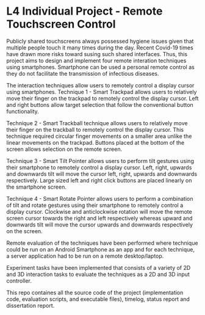 # L4 Individual Project - Remote Touchscreen Control

Publicly shared touchscreens always possessed hygiene issues given that multiple people touch it many times during the day. Recent Covid-19 times have drawn more risks toward susing such shared interfaces. Thus, this project aims to design and implement four remote interation techniques using smartphones. Smartphone can be used a personal remote control as they do not facilitate the transmission of infectious diseases.  

The interaction techniques allow users to remotely control a display cursor using smartphones. 
Technique 1 - Smart Trackpad allows users to relatively move their finger on the trackpad to remotely control the display cursor. Left and right buttons allow target selection that follow the conventional button functionality. 

Technique 2 - Smart Trackball technique allows users to relatively move their finger on the trackball to remotely control the display cursor. This technique required circular finger movements on a smaller area unlike the linear movements on the trackpad. Buttons placed at the bottom of the screen allows selection on the remote screen.

Technique 3 - Smart Tilt Pointer allows users to perform tilt gestures using their smartphone to remotely control a display cursor. Left, right, upwards and downwards tilt will move the cursor left, right, upwards and downwards respectively. Large sized left and right click buttons are placed linearly on the smartphone screen. 

Technique 4 - Smart Rotate Pointer allows users to perform a combination of tilt and rotate gestures using their smartphone to remotely control a display cursor. Clockwise and anticlockwise rotation will move the remote screen cursor towards the right and left respectively whereas upward and downwards tilt will move the cursor upwards and downwards respectively on the screen.

Remote evaluation of the techniques have been performed where technique could be run on an Android Smartphone as an app and for each technique, a server application had to be run on a remote desktop/laptop.

Experiment tasks have been implemented that consists of a variety of 2D and 3D interaction tasks to evaluate the techniques as a 2D and 3D input controller.

This repo containes all the source code of the project (implementation code, evaluation scripts, and executable files), timelog, status report and dissertation report.

